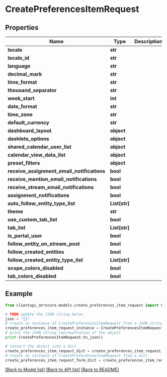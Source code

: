 # CreatePreferencesItemRequest


## Properties
Name | Type | Description | Notes
------------ | ------------- | ------------- | -------------
**locale** | **str** |  | [optional] 
**locale_id** | **str** |  | [optional] 
**language** | **str** |  | [optional] 
**decimal_mark** | **str** |  | [optional] 
**time_format** | **str** |  | [optional] 
**thousand_separator** | **str** |  | [optional] 
**week_start** | **int** |  | [optional] 
**date_format** | **str** |  | [optional] 
**time_zone** | **str** |  | [optional] 
**default_currency** | **str** |  | [optional] 
**dashboard_layout** | **object** |  | [optional] 
**dashlets_options** | **object** |  | [optional] 
**shared_calendar_user_list** | **object** |  | [optional] 
**calendar_view_data_list** | **object** |  | [optional] 
**preset_filters** | **object** |  | [optional] 
**receive_assignment_email_notifications** | **bool** |  | [optional] 
**receive_mention_email_notifications** | **bool** |  | [optional] 
**receive_stream_email_notifications** | **bool** |  | [optional] 
**assignment_notifications** | **bool** |  | [optional] 
**auto_follow_entity_type_list** | **List[str]** |  | [optional] 
**theme** | **str** |  | [optional] 
**use_custom_tab_list** | **bool** |  | [optional] 
**tab_list** | **List[str]** |  | [optional] 
**is_portal_user** | **bool** |  | [optional] 
**follow_entity_on_stream_post** | **bool** |  | [optional] 
**follow_created_entities** | **bool** |  | [optional] 
**follow_created_entity_type_list** | **List[str]** |  | [optional] 
**scope_colors_disabled** | **bool** |  | [optional] 
**tab_colors_disabled** | **bool** |  | [optional] 

## Example

```python
from clientapi_atrocore.models.create_preferences_item_request import CreatePreferencesItemRequest

# TODO update the JSON string below
json = "{}"
# create an instance of CreatePreferencesItemRequest from a JSON string
create_preferences_item_request_instance = CreatePreferencesItemRequest.from_json(json)
# print the JSON string representation of the object
print CreatePreferencesItemRequest.to_json()

# convert the object into a dict
create_preferences_item_request_dict = create_preferences_item_request_instance.to_dict()
# create an instance of CreatePreferencesItemRequest from a dict
create_preferences_item_request_form_dict = create_preferences_item_request.from_dict(create_preferences_item_request_dict)
```
[[Back to Model list]](../README.md#documentation-for-models) [[Back to API list]](../README.md#documentation-for-api-endpoints) [[Back to README]](../README.md)


